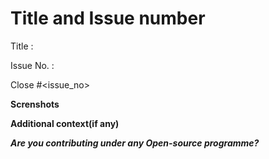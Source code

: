 # Title and Issue number 
<!-- Please make sure issue number is mention in Pull Request else PR will not be merged. -->
Title :

Issue No. :


Close #<issue_no>
<!-- Example Close #244  -->
<!-- Replace `issue_no` with the issue number which is fixed in this PR -->

**Screnshots**

**Additional context(if any)**

***Are you contributing under any Open-source programme?***
<!--Mention it here-->




